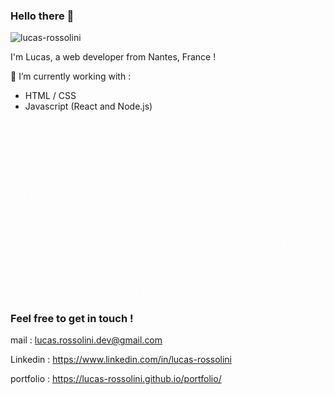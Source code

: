### Hello there 👋  

<p align="left"> <img src="https://komarev.com/ghpvc/?username=lucas-rossolini&label=Profile%20views&color=0e75b6&style=flat" alt="lucas-rossolini" /> </p>

I'm Lucas, a web developer from Nantes, France ! 

🌱 I’m currently working with : 
  - HTML / CSS
  - Javascript (React and Node.js)

<img align="center" src="./Responsive.gif" alt="responsive animation" />
 
### Feel free to get in touch ! 

mail : lucas.rossolini.dev@gmail.com

Linkedin : https://www.linkedin.com/in/lucas-rossolini

portfolio : https://lucas-rossolini.github.io/portfolio/

<!--
<p>&nbsp;<img align="center" src="https://github-readme-stats.vercel.app/api?username=lucas-rossolini&show_icons=true&locale=en" alt="lucas-rossolini" /></p>
-->

<!--
**lucas-rossolini/lucas-rossolini** is a ✨ _special_ ✨ repository because its `README.md` (this file) appears on your GitHub profile.

Here are some ideas to get you started:

- 🔭 I’m currently working on ...
- 🌱 I’m currently learning ...
- 👯 I’m looking to collaborate on ...
- 🤔 I’m looking for help with ...
- 💬 Ask me about ...
- 📫 How to reach me: ...
- 😄 Pronouns: ...
- ⚡ Fun fact: ...
-->
